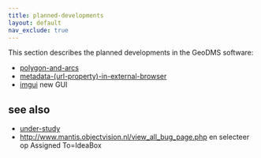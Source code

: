 ```yaml
---
title: planned-developments
layout: default
nav_exclude: true
---
```

This section describes the planned developments in the GeoDMS software:
- [polygon-and-arcs](polygon-and-arcs)
- [metadata-(url-property)-in-external-browser](metadata-(url-property)-in-external-browser)
- [imgui](imgui) new GUI

## see also
- [under-study](under-study)
- <http://www.mantis.objectvision.nl/view_all_bug_page.php> en selecteer op Assigned To=IdeaBox